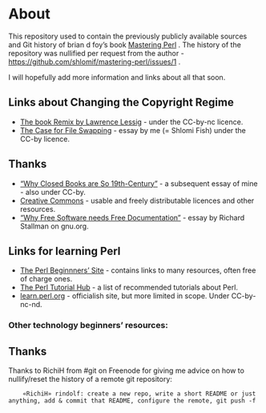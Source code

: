 # About

This repository used to contain the previously publicly available sources and
Git history of brian d foy’s book
[Mastering Perl](http://en.wikipedia.org/wiki/Mastering_Perl) . The history
of the repository was nullified per request from the author -
https://github.com/shlomif/mastering-perl/issues/1 .

I will hopefully add more information and links about all that soon.

## Links about Changing the Copyright Regime

* [The book Remix by Lawrence Lessig](https://en.wikipedia.org/wiki/Remix_%28book%29) - under the CC-by-nc licence.
* [The Case for File Swapping](http://www.shlomifish.org/philosophy/case-for-file-swapping/) - essay by me (= Shlomi Fish) under the CC-by licence.
## Thanks
* [“Why Closed Books are So 19th-Century”](http://www.shlomifish.org/philosophy/philosophy/closed-books-are-so-19th-century/) - a subsequent essay of mine - also under CC-by.
* [Creative Commons](https://creativecommons.org/) - usable and freely distributable licences and other resources.
* [“Why Free Software needs Free Documentation”](https://www.gnu.org/philosophy/free-doc.html) - essay by Richard Stallman on gnu.org.

## Links for learning Perl

* [The Perl Beginnners’ Site](http://perl-begin.org/) - contains links to many resources, often free of charge ones.
* [The Perl Tutorial Hub](http://perl-tutorial.org/) - a list of recommended tutorials about Perl.
* [learn.perl.org](http://learn.perl.org/) - officialish site, but more limited in scope. Under CC-by-nc-nd.

### Other technology beginners’ resources:

## Thanks

Thanks to RichiH from #git on Freenode for giving me advice on how to
nullify/reset the history of a remote git repository:

```
    «RichiH» rindolf: create a new repo, write a short README or just anything, add & commit that README, configure the remote, git push -f
```
